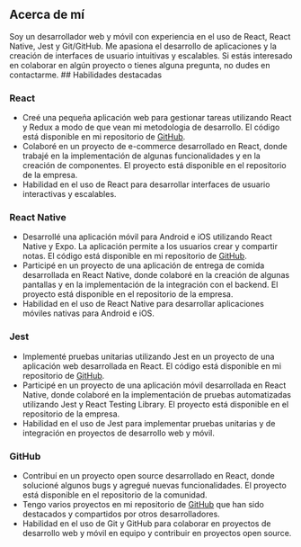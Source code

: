 
## Acerca de mí

Soy un desarrollador web y móvil con experiencia en el uso de React, React Native, Jest y Git/GitHub. Me apasiona el desarrollo de aplicaciones y la creación de interfaces de usuario intuitivas y escalables. Si estás interesado en colaborar en algún proyecto o tienes alguna pregunta, no dudes en contactarme. ## Habilidades destacadas

### React

- Creé una pequeña aplicación web para gestionar tareas utilizando React y Redux a modo de que vean mi metodologia de desarrollo. El código está disponible en mi repositorio de [GitHub](https://github.com/tu-usuario).
- Colaboré en un proyecto de e-commerce desarrollado en React, donde trabajé en la implementación de algunas funcionalidades y en la creación de componentes. El proyecto está disponible en el repositorio de la empresa.
- Habilidad en el uso de React para desarrollar interfaces de usuario interactivas y escalables.

### React Native

- Desarrollé una aplicación móvil para Android e iOS utilizando React Native y Expo. La aplicación permite a los usuarios crear y compartir notas. El código está disponible en mi repositorio de [GitHub](https://github.com/tu-usuario).
- Participé en un proyecto de una aplicación de entrega de comida desarrollada en React Native, donde colaboré en la creación de algunas pantallas y en la implementación de la integración con el backend. El proyecto está disponible en el repositorio de la empresa.
- Habilidad en el uso de React Native para desarrollar aplicaciones móviles nativas para Android e iOS.

### Jest

- Implementé pruebas unitarias utilizando Jest en un proyecto de una aplicación web desarrollada en React. El código está disponible en mi repositorio de [GitHub](https://github.com/tu-usuario).
- Participé en un proyecto de una aplicación móvil desarrollada en React Native, donde colaboré en la implementación de pruebas automatizadas utilizando Jest y React Testing Library. El proyecto está disponible en el repositorio de la empresa.
- Habilidad en el uso de Jest para implementar pruebas unitarias y de integración en proyectos de desarrollo web y móvil.

### GitHub

- Contribuí en un proyecto open source desarrollado en React, donde solucioné algunos bugs y agregué nuevas funcionalidades. El proyecto está disponible en el repositorio de la comunidad.
- Tengo varios proyectos en mi repositorio de [GitHub](https://github.com/tu-usuario) que han sido destacados y compartidos por otros desarrolladores.
- Habilidad en el uso de Git y GitHub para colaborar en proyectos de desarrollo web y móvil en equipo y contribuir en proyectos open source.


